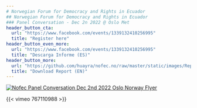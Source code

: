 ```yaml
---
# Norwegian Forum for Democracy and Rights in Ecuador
## Norwegian Forum for Democracy and Rights in Ecuador
### Panel Conversation - Dec 2n 2022 @ Oslo Met
header_button_cta:
  url: "https://www.facebook.com/events/1339132410256995"
  title: "Register here"
header_button_even_more:
  url: "https://www.facebook.com/events/1339132410256995"
  title: "Descarga Informe (ES)"
header_button_more:
  url: "https://github.com/huayra/nofec.no/raw/master/static/images/Report%20on%20the%20situation%20of%20serious%20violations%20of%20the%20rule%20of%20law%20and%20of%20fundamental%20rights%20and%20freedoms%20in%20Ecuador.pdf"
  title: "Download Report (EN)"
---
```

[![Nofec Panel Conversation Dec 2nd 2022 Oslo Norway Flyer](images/NofecOslo2022_FlyerSmaller.jpg)](https://www.facebook.com/events/1339132410256995)

{{< vimeo 767110988 >}}
